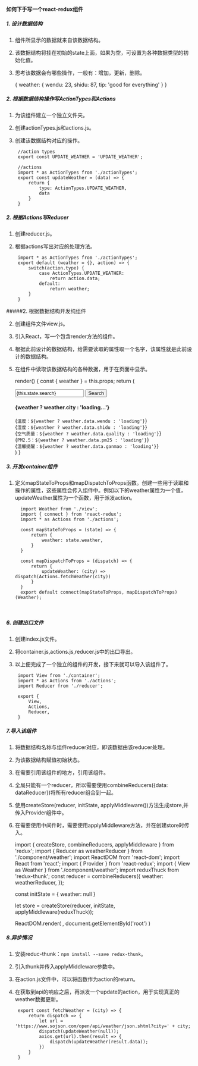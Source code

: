 #### 如何下手写一个react-redux组件

##### 1. 设计数据结构

   1. 组件所显示的数据就来自该数据结构。
   2. 该数据结构将挂在初始的state上面，如果为空，可设置为各种数据类型的初始化值。
   3. 思考该数据会有哪些操作，一般有：增加，更新，删除。

		{
			weather: {
				wendu: 23,
				shidu: 87,
				tip: 'good for everything'
			}
		}

##### 2. 根据数据结构操作写ActionTypes和Actions
1. 为该组件建立一个独立文件夹。
2. 创建actionTypes.js和actions.js。
3. 创建该数据结构对应的操作。
		
		//action types
		export const UPDATE_WEATHER = 'UPDATE_WEATHER';

		//actions
		import * as ActionTypes from './actionTypes';
		export const updateWeather = (data) => {
		    return {
		        type: ActionTypes.UPDATE_WEATHER,
		        data
		    }
		}
	
##### 2. 根据Actions写Reducer
1. 创建reducer.js。
2. 根据actions写出对应的处理方法。

		import * as ActionTypes from './actionTypes';
		export default (weather = {}, action) => {
		    switch(action.type) {
		        case ActionTypes.UPDATE_WEATHER:
		            return action.data;
		        default:
		            return weather;
		    }
		}

#####2. 根据数据结构开发纯组件

   2. 创建组件文件view.js。
   3. 引入React，写一个包含render方法的组件。
   4. 根据此前设计的数据结构，给需要读取的属性取一个名字，该属性就是此前设计的数据结构。
   5. 在组件中读取该数据结构的各种数据，用于在页面中显示。

		render() {
	        const { weather } = this.props;
	        return (
	            <div>
	                <input type="search" value={this.state.search} onChange={this.onChange}/>
	                <button onClick={this.onSearch}>Search</button>
	                <div>
	                    <h4>{weather ? weather.city : 'loading...'}</h4>
	                    <div>{`温度：${weather ? weather.data.wendu : 'loading'}`}</div>
	                    <div>{`湿度：${weather ? weather.data.shidu : 'loading'}`}</div>
	                    <div>{`空气质量：${weather ? weather.data.quality : 'loading'}`}</div>
	                    <div>{`PM2.5：${weather ? weather.data.pm25 : 'loading'}`}</div>
	                    <div>{`温馨提醒：${weather ? weather.data.ganmao : 'loading'}`}</div>
	                </div>
	            </div>
	        )
	    }

##### 3. 开发container组件

   1. 定义mapStateToProps和mapDispatchToProps函数。创建一些用于读取和操作的属性，这些属性会传入组件中。例如以下的weather属性为一个值，updateWeather属性为一个函数，用于派发action。

			import Weather from './view';
			import { connect } from 'react-redux';
			import * as Actions from './actions';

			const mapStateToProps = (state) => {
			    return {
			        weather: state.weather,
			    }
			}
		
	        const mapDispatchToProps = (dispatch) => {
			    return {
			        updateWeather: (city) => dispatch(Actions.fetchWeather(city))
			    }
			}
			export default connect(mapStateToProps, mapDispatchToProps)(Weather);


​
##### 6. 创建出口文件
 
1. 创建index.js文件。
2. 将container.js,actions.js,reducer.js中的出口导出。
3. 以上便完成了一个独立的组件的开发，接下来就可以导入该组件了。

		import View from './container';
		import * as Actions from './actions';
		import Reducer from './reducer';
		
		export {
		    View,
		    Actions,
		    Reducer,
		}

##### 7.导入该组件

   1. 将数据结构名称与组件reducer对应，即该数据由该reducer处理。
   2. 为该数据结构赋值初始状态。
   3. 在需要引用该组件的地方，引用该组件。
   4. 全局只能有一个reducer，所以需要使用combineReducers({data: dataReducer})将所有reducer组合到一起。
   5. 使用createStore(reducer, initState, applyMiddleware())方法生成store,并传入Provider组件中。
   6. 在需要使用中间件时，需要使用applyMiddleware方法，并在创建store时传入。
		
		import { createStore, combineReducers, applyMiddleware } from 'redux';
		import { Reducer as weatherReducer } from './component/weather';
		import ReactDOM from 'react-dom';
		import React from 'react';
		import { Provider } from 'react-redux';
		import { View as Weather } from './component/weather';
		import reduxThuck from 'redux-thunk';
		const reducer = combineReducers({
		    weather: weatherReducer,
		});
		
		const initState = {
		    weather: null
		}
		
		let store = createStore(reducer, initState, applyMiddleware(reduxThuck));
		
		ReactDOM.render(
		    <Provider store={store}>
		        <Weather />
		    </Provider>,
		    document.getElementById('root')
		)

##### 8.异步情况
1. 安装reduc-thunk：`npm install --save redux-thunk`。
2. 引入thunk并传入applyMiddleware参数中。
3. 在action.js文件中，可以将函数作为action的return。
4. 在获取到api的响应之后，再派发一个update的action，用于实现真正的weather数据更新。

		export const fetchWeather = (city) => {
		    return dispatch => {
		        let url = 'https://www.sojson.com/open/api/weather/json.shtml?city=' + city;
		        dispatch(updateWeather(null));
		        axios.get(url).then(result => {
		            dispatch(updateWeather(result.data));
		        })
		    }
		}





